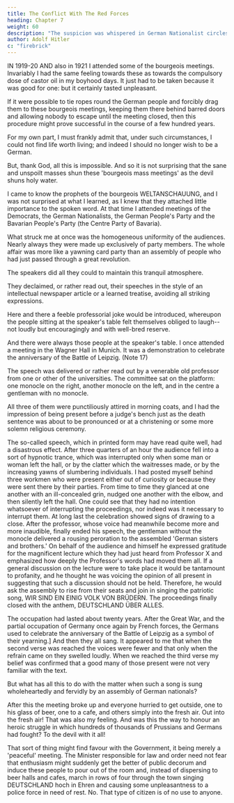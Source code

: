 ```yaml
---
title: The Conflict With The Red Forces
heading: Chapter 7
weight: 60
description: "The suspicion was whispered in German Nationalist circles that we also were merely another variety of Marxism"
author: Adolf Hitler
c: "firebrick"
---
```



IN 1919-20 AND also in 1921 I attended some of the bourgeois meetings. Invariably I had the same feeling towards these as towards the compulsory dose of castor oil in my boyhood days. It just had to be taken because it was good for one: but it certainly tasted unpleasant. 

If it were possible to tie ropes round the German people and forcibly drag them to these bourgeois meetings, keeping them there behind barred doors and allowing nobody to escape until the meeting closed, then this procedure might prove successful in the course of a few hundred years. 

For my own part, I must frankly admit that, under such circumstances, I could not find life worth living; and indeed I should no longer wish to be a German. 

But, thank God, all this is impossible. And so it is not surprising that the sane and unspoilt masses shun these 'bourgeois mass meetings' as the devil shuns holy water.

I came to know the prophets of the bourgeois WELTANSCHAUUNG, and I was not surprised at what I learned, as I knew that they attached little importance to the spoken word. At that time I attended meetings of the Democrats, the German Nationalists, the German People's Party and the Bavarian People's Party (the Centre Party of Bavaria). 


What struck me at once was the homogeneous uniformity of the audiences. Nearly always they were made up exclusively of party members. The whole affair was more like a yawning card party than an assembly of people who had just passed through a
great revolution. 

The speakers did all they could to maintain this tranquil atmosphere.

They declaimed, or rather read out, their speeches in the style of an intellectual newspaper article or a learned treatise, avoiding all striking expressions. 

Here and there a feeble professorial joke would be introduced, whereupon the people sitting at the speaker's table felt themselves obliged to laugh--not loudly but encouragingly and with well-bred reserve.

And there were always those people at the speaker's table. I once attended a meeting in the Wagner Hall in Munich. It was a demonstration to celebrate the anniversary of the Battle of Leipzig. (Note 17) 

The speech was delivered or rather read out by a venerable old professor from one or other of the universities. The committee sat on the platform: one monocle on the right, another monocle on the left, and in the centre a gentleman
with no monocle. 

All three of them were punctiliously attired in morning coats, and I had the impression of being present before a judge's bench just as the death sentence was about to be pronounced or at a christening or some more solemn religious
ceremony. 

The so-called speech, which in printed form may have read quite well, had a disastrous effect. After three quarters of an hour the audience fell into a sort of hypnotic trance, which was interrupted only when some man or woman left the hall, or by the
clatter which the waitresses made, or by the increasing yawns of slumbering
individuals. I had posted myself behind three workmen who were present either out of
curiosity or because they were sent there by their parties. From time to time they
glanced at one another with an ill-concealed grin, nudged one another with the elbow,
and then silently left the hall. One could see that they had no intention whatsoever of
interrupting the proceedings, nor indeed was it necessary to interrupt them. At long last
the celebration showed signs of drawing to a close. After the professor, whose voice had
meanwhile become more and more inaudible, finally ended his speech, the gentleman
without the monocle delivered a rousing peroration to the assembled 'German sisters
and brothers.' On behalf of the audience and himself he expressed gratitude for the
magnificent lecture which they had just heard from Professor X and emphasized how
deeply the Professor's words had moved them all. If a general discussion on the lecture
were to take place it would be tantamount to profanity, and he thought he was voicing
the opinion of all present in suggesting that such a discussion should not be held.
Therefore, he would ask the assembly to rise from their seats and join in singing the
patriotic song, WIR SIND EIN EINIG VOLK VON BRÜDERN. The proceedings finally
closed with the anthem, DEUTSCHLAND ÜBER ALLES.

The occupation had lasted about twenty years. After the Great War, and the partial
occupation of Germany once again by French forces, the Germans used to celebrate the
anniversary of the Battle of Leipzig as a symbol of their yearning.]
And then they all sang. It appeared to me that when the second verse was reached the
voices were fewer and that only when the refrain came on they swelled loudly. When
we reached the third verse my belief was confirmed that a good many of those present
were not very familiar with the text.

But what has all this to do with the matter when such a song is sung wholeheartedly
and fervidly by an assembly of German nationals?

After this the meeting broke up and everyone hurried to get outside, one to his glass of
beer, one to a cafe, and others simply into the fresh air.
Out into the fresh air! That was also my feeling. And was this the way to honour an
heroic struggle in which hundreds of thousands of Prussians and Germans had fought?
To the devil with it all!

That sort of thing might find favour with the Government, it being merely a 'peaceful'
meeting. The Minister responsible for law and order need not fear that enthusiasm 
might suddenly get the better of public decorum and induce these people to pour out of
the room and, instead of dispersing to beer halls and cafes, march in rows of four
through the town singing DEUTSCHLAND hoch in Ehren and causing some
unpleasantness to a police force in need of rest.
No. That type of citizen is of no use to anyone.

